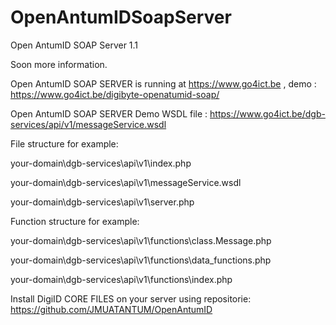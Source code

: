 # OpenAntumIDSoapServer
Open AntumID SOAP Server 1.1

Soon more information.

Open AntumID SOAP SERVER is running at https://www.go4ict.be , demo : https://www.go4ict.be/digibyte-openatumid-soap/

Open AntumID SOAP SERVER Demo WSDL file : https://www.go4ict.be/dgb-services/api/v1/messageService.wsdl

File structure for example:

your-domain\dgb-services\api\v1\index.php

your-domain\dgb-services\api\v1\messageService.wsdl

your-domain\dgb-services\api\v1\server.php

Function structure for example:

your-domain\dgb-services\api\v1\functions\class.Message.php

your-domain\dgb-services\api\v1\functions\data_functions.php

your-domain\dgb-services\api\v1\functions\index.php

Install DigiID CORE FILES on your server using repositorie: https://github.com/JMUATANTUM/OpenAntumID


